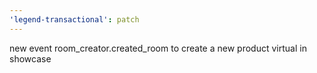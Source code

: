 ```yaml
---
'legend-transactional': patch
---
```


new event room_creator.created_room to create a new product virtual in showcase
